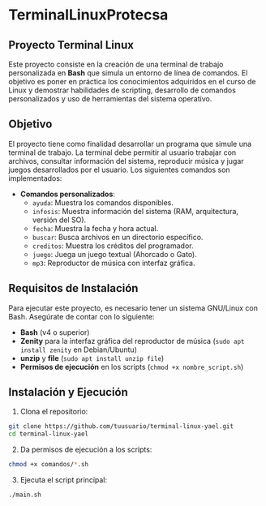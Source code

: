 
# TerminalLinuxProtecsa

##  Proyecto Terminal Linux

Este proyecto consiste en la creación de una terminal de trabajo personalizada en **Bash** que simula un entorno de línea de comandos. El objetivo es poner en práctica los conocimientos adquiridos en el curso de Linux y demostrar habilidades de scripting, desarrollo de comandos personalizados y uso de herramientas del sistema operativo.

##  Objetivo

El proyecto tiene como finalidad desarrollar un programa que simule una terminal de trabajo. La terminal debe permitir al usuario trabajar con archivos, consultar información del sistema, reproducir música y jugar juegos desarrollados por el usuario. Los siguientes comandos son implementados:

- **Comandos personalizados**: 
  - `ayuda`: Muestra los comandos disponibles.
  - `infosis`: Muestra información del sistema (RAM, arquitectura, versión del SO).
  - `fecha`: Muestra la fecha y hora actual.
  - `buscar`: Busca archivos en un directorio específico.
  - `creditos`: Muestra los créditos del programador.
  - `juego`: Juega un juego textual (Ahorcado o Gato).
  - `mp3`: Reproductor de música con interfaz gráfica.

##  Requisitos de Instalación

Para ejecutar este proyecto, es necesario tener un sistema GNU/Linux con Bash. Asegúrate de contar con lo siguiente:

- **Bash** (v4 o superior)
- **Zenity** para la interfaz gráfica del reproductor de música (`sudo apt install zenity` en Debian/Ubuntu)
- **unzip** y **file** (`sudo apt install unzip file`)
- **Permisos de ejecución** en los scripts (`chmod +x nombre_script.sh`)

##  Instalación y Ejecución

1. Clona el repositorio:

```bash
git clone https://github.com/tuusuario/terminal-linux-yael.git
cd terminal-linux-yael
```

2. Da permisos de ejecución a los scripts:

```bash
chmod +x comandos/*.sh
```

3. Ejecuta el script principal:

```bash
./main.sh
``` 